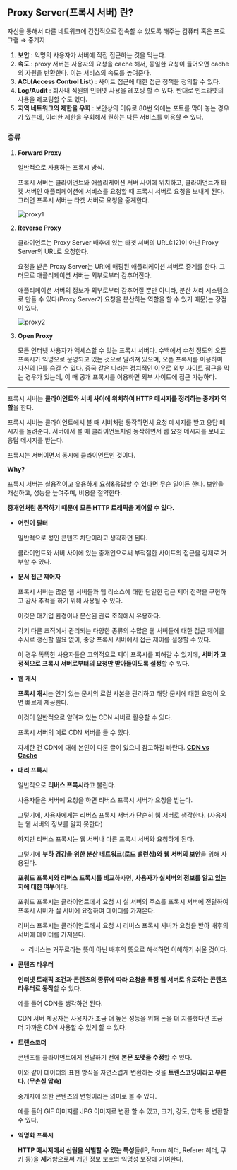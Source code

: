 ## Proxy Server(프록시 서버) 란?

자신을 통해서 다른 네트워크에 간접적으로 접속할 수 있도록 해주는 컴퓨터 혹은 프로그램 ⇒ 중개자

1. **보안** : 익명의 사용자가 서버에 직접 접근하는 것을 막는다.
2. **속도** : proxy 서버는 사용자의 요청을 cache 해서, 동일한 요청이 들어오면 cache의 자원을 반환한다. 이는 서비스의 속도를 높여준다.
3. **ACL(Access Control List)** : 사이트 접근에 대한 접근 정책을 정의할 수 있다.
4. **Log/Audit** : 회사내 직원의 인터넷 사용을 레포팅 할 수 있다. 반대로 인트라넷의 사용을 레포팅할 수도 있다.
5. **지역 네트워크의 제한을 우회** : 보안상의 이유로 80번 외에는 포트를 막아 놓는 경우가 있는데, 이러한 제한을 우회해서 원하는 다른 서비스를 이용할 수 있다.

### 종류

1. **Forward Proxy**

    일반적으로 사용하는 프록시 방식.

    프록시 서버는 클라이언트와 애플리케이션 서버 사이에 위치하고, 클라이언트가 타켓 서버인 애플리케이션에 서비스를 요청할 때 프록시 서버로 요청을 보내게 된다. 그러면 프록시 서버는 타겟 서버로 요청을 중계한다.

    ![proxy1](https://user-images.githubusercontent.com/37951612/77852497-f649c500-7219-11ea-8955-7716ae0323a9.png)

2. **Reverse Proxy**

    클라이언트는 Proxy Server 배후에 있는 타겟 서버의 URL(:12)이 아닌 Proxy Server의 URL로 요청한다.

    요청을 받은 Proxy Server는 URI에 매핑된 애플리케이션 서버로 중계를 한다. 그러므로 애플리케이션 서버는 외부로부터 감추어진다.

    애플리케이션 서버의 정보가 외부로부터 감추어질 뿐만 아니라, 분산 처리 시스템으로 만들 수 있다(Proxy Server가 요청을 분산하는 역할을 할 수 있기 때문)는 장점이 있다.

    ![proxy2](https://user-images.githubusercontent.com/37951612/77852499-f77af200-7219-11ea-9181-f62883b2698c.png)

3. **Open Proxy**

    모든 인터넷 사용자가 액세스할 수 있는 프록시 서버다. 수백에서 수천 정도의 오픈 프록시가 익명으로 운영되고 있는 것으로 알려져 있으며, 오픈 프록시를 이용하여 자신의 IP를 숨길 수 있다. 중국 같은 나라는 정치적인 이유로 외부 사이트 접근을 막는 경우가 있는데, 이 때 공개 프록시를 이용하면 외부 사이트에 접근 가능하다.

---

프록시 서버는 **클라이언트와 서버 사이에 위치하여 HTTP 메시지를 정리하는 중개자 역할**을 한다.

프록시 서버는 클라이언트에서 볼 때 서버처럼 동작하면서 요청 메시지를 받고 응답 메시지를 돌려준다. 서버에서 볼 때 클라이언트처럼 동작하면서 웹 요청 메시지를 보내고 응답 메시지를 받는다.

프록시는 서버이면서 동시에 클라이언트인 것이다.

**Why?**

프록시 서버는 실용적이고 유용하게 요청&응답할 수 있다면 무슨 일이든 한다. 보안을 개선하고, 성능을 높여주며, 비용을 절약한다.

**중개인처럼 동작하기 때문에 모든 HTTP 트래픽을 제어할 수 있다.**

- **어린이 필터**

    일반적으로 성인 콘텐츠 차단이라고 생각하면 된다.

    클라이언트와 서버 사이에 있는 중개인으로써 부적절한 사이트의 접근을 강제로 거부할 수 있다.

- **문서 접근 제어자**

    프록시 서버는 많은 웹 서버들과 웹 리소스에 대한 단일한 접근 제어 전략을 구현하고 감사 추적을 하기 위해 사용될 수 있다.

    이것은 대기업 환경이나 분산된 관료 조직에서 유용하다.

    각기 다른 조직에서 관리되는 다양한 종류의 수많은 웹 서버들에 대한 접근 제어를 수시로 갱신할 필요 없이, 중앙 프록시 서버에서 접근 제어를 설정할 수 있다.

    이 경우 똑똑한 사용자들은 고의적으로 제어 프록시를 피해갈 수 있기에, **서버가 고정적으로 프록시 서버로부터의 요청만 받아들이도록 설정**할 수 있다.

- **웹 캐시**

    **프록시 캐시**는 인기 있는 문서의 로컬 사본을 관리하고 해당 문서에 대한 요청이 오면 빠르게 제공한다.

    이것이 일반적으로 알려져 있는 CDN 서버로 활용할 수 있다.

    프록시 서버의 예로 CDN 서버를 들 수 있다.

    자세한 건 CDN에 대해 본인이 다룬 글이 있으니 참고하길 바란다. **[CDN vs Cache](http://mygumi.tistory.com/67)**

- **대리 프록시**

    일반적으로 **리버스 프록시**라고 불린다.

    사용자들은 서버에 요청을 하면 리버스 프록시 서버가 요청을 받는다.

    그렇기에, 사용자에게는 리버스 프록시 서버가 단순히 웹 서버로 생각한다. (사용자는 웹 서버의 정보를 알지 못한다)

    하지만 리버스 프록시는 웹 서버나 다른 프록시 서버와 요청하게 된다.

    그렇기에 **부하 경감을 위한 분산 네트워크(로드 밸런싱)와 웹 서버의 보안**을 위해 사용된다.

    **포워드 프록시와 리버스 프록시를 비교**하자면, **사용자가 실서버의 정보를 알고 있는지에 대한 여부**이다.

    포워드 프록시는 클라이언트에서 요청 시 실 서버의 주소를 프록시 서버에 전달하여 프록시 서버가 실 서버에 요청하여 데이터를 가져온다.

    리버스 프록시는 클라이언트에서 요청 시 리버스 프록시 서버가 요청을 받아 배후의 서버에 데이터를 가져온다.

    * 리버스는 거꾸로라는 뜻이 아닌 배후의 뜻으로 해석하면 이해하기 쉬울 것이다.

- **콘텐츠 라우터**

    **인터넷 트래픽 조건과 콘텐츠의 종류에 따라 요청을 특정 웹 서버로 유도하는 콘텐츠 라우터로 동작**할 수 있다.

    예를 들어 CDN을 생각하면 된다.

    CDN 서버 제공자는 사용자가 조금 더 높은 성능을 위해 돈을 더 지불했다면 조금 더 가까운 CDN 사용할 수 있게 할 수 있다.

- **트랜스코더**

    콘텐츠를 클라이언트에게 전달하기 전에 **본문 포맷을 수정**할 수 있다.

    이와 같이 데이터의 표현 방식을 자연스럽게 변환하는 것을 **트랜스코딩이라고 부른다. (무손실 압축)**

    중개자에 의한 콘텐츠의 변형이라는 의미로 볼 수 있다.

    예를 들어 GIF 이미지를 JPG 이미지로 변환 할 수 있고, 크기, 강도, 압축 등 변환할 수 있다.

- **익명화 프록시**

    **HTTP 메시지에서 신원을 식별할 수 있는 특성**들(IP, From 헤더, Referer 헤더, 쿠키 등)을 **제거**함으로써 개인 정보 보호와 익명성 보장에 기여한다.
